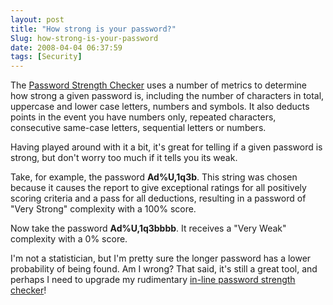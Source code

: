 ```yaml
---
layout: post
title: "How strong is your password?"
Slug: how-strong-is-your-password
date: 2008-04-04 06:37:59
tags: [Security]
---
```

The [Password Strength Checker](http://www.passwordmeter.com/) uses a number of metrics to determine how strong a given password is, including the number of characters in total, uppercase and lower case letters, numbers and symbols. It also deducts points in the event you have numbers only, repeated characters, consecutive same-case letters, sequential letters or numbers.

Having played around with it a bit, it's great for telling if a given password is strong, but don't worry too much if it tells you its weak.

Take, for example, the password **Ad%U,1q3b**. This string was chosen because it causes the report to give exceptional ratings for all positively scoring criteria and a pass for all deductions, resulting in a password of "Very Strong" complexity with a 100% score.

Now take the password **Ad%U,1q3bbbb**. It receives a "Very Weak" complexity with a 0% score.

I'm not a statistician, but I'm pretty sure the longer password has a lower probability of being found. Am I wrong? That said, it's still a great tool, and perhaps I need to upgrade my rudimentary [in-line password strength checker](https://bendechrai.com/tools/password-analyser/)!
